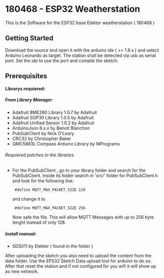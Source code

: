 #  180468 - ESP32 Weatherstation

This is the Software for the ESP32 base Elektor weatherstation ( 180468 )


## Getting Started

Download the source and open it with the arduino ide ( >= 1.8.x ) and select Arduino Leonardo as target.
The station shall be detected via usb as serial port. Set the ide to use the port and compile the sketch.



## Prerequisites

#### Librarys requiered:
 
##### From Library Manager
 * Adafruit BME280 Library 1.0.7 by Adafruit
 * Adafruit SGP30 Library 1.0.5 by Adafruit
 * Adafruit Unified Sensor 1.0.2 by Adafruit
 * ArduinoJson 6.x.x by Benoit Blanchon
 * PubSubClient by Nick O'Leary 
 * CRC32 by Christopher Baker
 * QMC5883L Compass Arduino Library by MPrograms
  
###### Requiered patches to the libraries
 * For the PubSubClient , go to your library folder and search for the PubSubClient. Inside its folder search in 'src/' folder for PubSubClient.h and look for the following line:
       
        #define MQTT_MAX_PACKET_SIZE 128
   
   and change it to

        #define MQTT_MAX_PACKET_SIZE 256
   
   Now safe the file. This will allow MQTT Messages with up to 256 byte lenght instead of only 128. 
   

##### Install manual:
 * SDS011 by Elektor ( found in the folder )

After uploaidng the sketch you also need to upload the content from the data folder. Use the EPS32 Sketch Data upload tool for arduino to do so. After that reset the station and if not configured for you wifi it will show up as new network.

